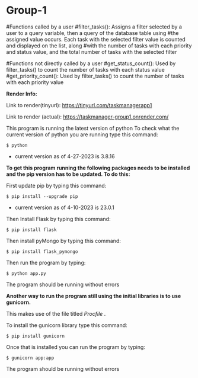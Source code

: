 # Group-1

#Functions called by a user
#filter_tasks(): Assigns a filter selected by a user to a query variable, then a query of the database table using
#the assigned value occurs. Each task with the selected filter value is counted and displayed on the list, along
#with the number of tasks with each priority and status value, and the total number of tasks with the selected filter

#Functions not directly called by a user
#get_status_count(): Used by filter_tasks() to count the number of tasks with each status value
#get_priority_count(): Used by filter_tasks() to count the number of tasks with each priority value

**Render Info:**

Link to render(tinyurl): https://tinyurl.com/taskmanagerapp1

Link to render (actual): https://taskmanager-group1.onrender.com/

This program is running the latest version of python 
To check what the current version of python you are running type this command:
```console
$ python
```
- current version as of 4-27-2023 is 3.8.16

**To get this program running the following packages needs to be installed and the pip version has to be updated. To do this:**

First update pip by typing this command:
```console
$ pip install --upgrade pip     
```
- current version as of 4-10-2023 is 23.0.1

Then Install Flask by typing this command:
```console
$ pip install flask
```
Then install pyMongo by typing this command:
```console
$ pip install flask_pymongo
```
Then run the program by typing:
```console
$ python app.py
```
The program should be running without errors

**Another way to run the program still using the initial libraries is to use gunicorn.** 

This makes use of the file titled *Procfile* .

To install the gunicorn library type this command:
```console
$ pip install gunicorn
```
Once that is installed you can run the program by typing:
```console
$ gunicorn app:app
```
The program should be running without errors